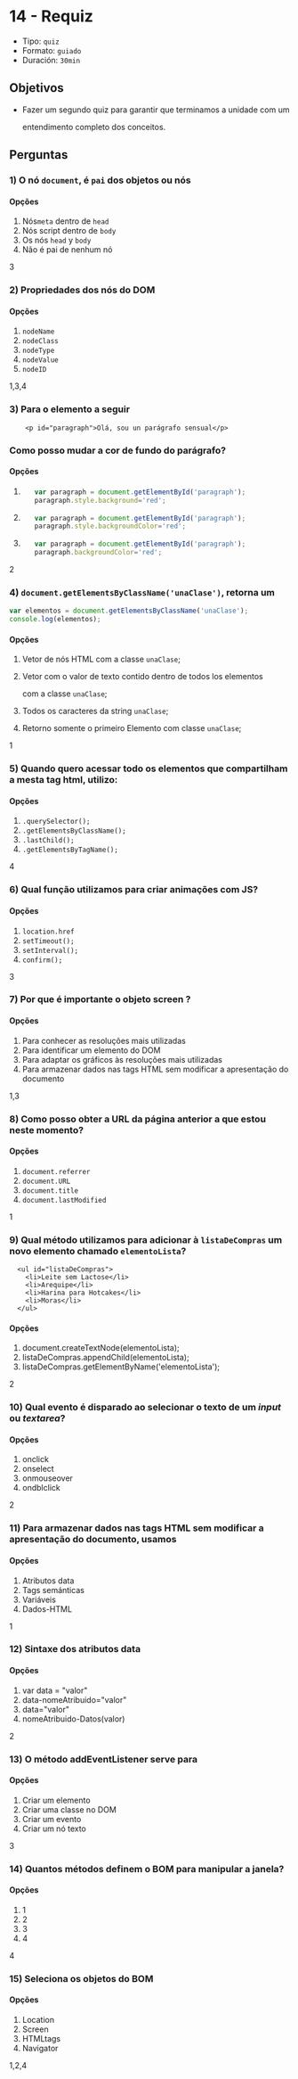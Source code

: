 # 14 - Requiz

* Tipo: `quiz`
* Formato: `guiado`
* Duración: `30min`

## Objetivos

* Fazer um segundo quiz para garantir que terminamos a unidade com um

  entendimento completo dos conceitos.

## Perguntas

### 1\) O nó `document`, é `pai` dos objetos ou nós

#### Opções

1. Nós`meta` dentro de `head`
2. Nós script dentro de `body`
3. Os nós `head` y `body`
4. Não é pai de nenhum nó

3

### 2\) Propriedades dos nós do DOM

#### Opções

1. `nodeName`
2. `nodeClass`
3. `nodeType`
4. `nodeValue`
5. `nodeID`

1,3,4

### 3\) Para o elemento a seguir

```markup
    <p id="paragraph">Olá, sou un parágrafo sensual</p>
```

### Como posso mudar a cor de fundo do parágrafo?

#### Opções

1. ```javascript
      var paragraph = document.getElementById('paragraph');
      paragraph.style.background='red';
   ```
2. ```javascript
      var paragraph = document.getElementById('paragraph');
      paragraph.style.backgroundColor='red';
   ```
3. ```javascript
      var paragraph = document.getElementById('paragraph');
      paragraph.backgroundColor='red';
   ```

2

### 4\) `document.getElementsByClassName('unaClase')`, retorna um

```javascript
var elementos = document.getElementsByClassName('unaClase');
console.log(elementos);
```

#### Opções

1. Vetor de nós HTML com a classe `unaClase`;
2. Vetor com o valor de texto contido dentro de todos los elementos

   com a classe `unaClase`;

3. Todos os caracteres da string `unaClase`;
4. Retorno somente o primeiro Elemento com classe `unaClase`;

1

### 5\) Quando quero acessar todo os elementos que compartilham a mesta tag html, utilizo:

#### Opções

1. `.querySelector();`
2. `.getElementsByClassName();`
3. `.lastChild();`
4. `.getElementsByTagName();`

4

### 6\) Qual função utilizamos para criar animações com JS?

#### Opções

1. `location.href`
2. `setTimeout();`
3. `setInterval();`
4. `confirm();`

3

### 7\) Por que é importante o objeto screen ?

#### Opções

1. Para conhecer as resoluções mais utilizadas
2. Para identificar um elemento do DOM
3. Para adaptar os gráficos às resoluções mais utilizadas
4. Para armazenar dados nas tags HTML sem modificar a apresentação do documento

1,3

### 8\) Como posso obter a URL da página anterior a que estou neste momento?

#### Opções

1. `document.referrer`
2. `document.URL`
3. `document.title`
4. `document.lastModified`

1

### 9\) Qual método utilizamos para adicionar à `listaDeCompras` um novo elemento chamado `elementoLista`?

```markup
  <ul id="listaDeCompras">
    <li>Leite sem Lactose</li>
    <li>Arequipe</li>
    <li>Harina para Hotcakes</li>
    <li>Moras</li>
  </ul>
```

#### Opções

1. document.createTextNode\(elementoLista\);
2. listaDeCompras.appendChild\(elementoLista\);
3. listaDeCompras.getElementByName\('elementoLista'\);

2

### 10\) Qual evento é disparado ao selecionar o texto de um _input_ ou _textarea_?

#### Opções

1. onclick
2. onselect
3. onmouseover
4. ondblclick

2

### 11\) Para armazenar dados nas tags HTML sem modificar a apresentação do documento, usamos

#### Opções

1. Atributos data
2. Tags semánticas
3. Variáveis
4. Dados-HTML

1

### 12\) Sintaxe dos atributos data

#### Opções

1. var data = "valor"
2. data-nomeAtribuido="valor"
3. data="valor"
4. nomeAtribuido-Datos\(valor\)

2

### 13\) O método addEventListener serve para

#### Opções

1. Criar um elemento
2. Criar uma classe no DOM
3. Criar um evento
4. Criar um nó texto

3

### 14\) Quantos métodos definem o BOM para manipular a janela?

#### Opções

1. 1
2. 2
3. 3
4. 4

4

### 15\) Seleciona os objetos do BOM

#### Opções

1. Location
2. Screen
3. HTMLtags
4. Navigator

1,2,4

